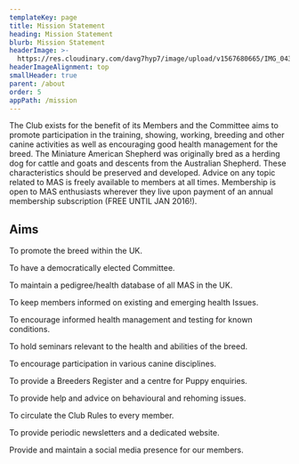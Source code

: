 ```yaml
---
templateKey: page
title: Mission Statement
heading: Mission Statement
blurb: Mission Statement
headerImage: >-
  https://res.cloudinary.com/davg7hyp7/image/upload/v1567680665/IMG_0435_mgbur9.jpg
headerImageAlignment: top
smallHeader: true
parent: /about
order: 5
appPath: /mission
---
```


The Club exists for the benefit of its Members and the Committee aims to promote participation in the training, showing, working, breeding and other canine activities as well as encouraging good health management for the breed. The Miniature American Shepherd was originally bred as a herding dog for cattle and goats and descents from the Australian Shepherd. These characteristics should be preserved and developed. Advice on any topic related to MAS is freely available to members at all times. Membership is open to MAS enthusiasts wherever they live upon payment of an annual membership subscription (FREE UNTIL JAN 2016!).

## Aims

To promote the breed within the UK.

To have a democratically elected Committee.

To maintain a pedigree/health database of all MAS in the UK.

To keep members informed on existing and emerging health Issues.

To encourage informed health management and testing for known conditions.

To hold seminars relevant to the health and abilities of the breed.

To encourage participation in various canine disciplines.

To provide a Breeders Register and a centre for Puppy enquiries.

To provide help and advice on behavioural and rehoming issues.

To circulate the Club Rules to every member.

To provide periodic newsletters and a dedicated website.

Provide and maintain a social media presence for our members.
